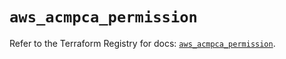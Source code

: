 # `aws_acmpca_permission`

Refer to the Terraform Registry for docs: [`aws_acmpca_permission`](https://registry.terraform.io/providers/hashicorp/aws/5.44.0/docs/resources/acmpca_permission).
